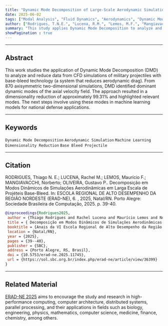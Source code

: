 ```yaml
---
title: "Dynamic Mode Decomposition of Large-Scale Aerodynamic Simulations of Base-Bleed Projectiles" 
date: 2025-06-02
tags: ["Modal Analysis", "Fluid Dynamics", "Aerodynamics", "Dynamic Mode Decomposition", "Dimensionality Reduction", "Machine Learning", "Scientific Machine Learning", "Data-Driven Techniques"]
author: ["Rodrigues, T.N.E.", "Lucena, R.M.", "Lemos, M.F.", "Mangiavacchi, N.", "Oliveira, G.C.P."]
summary: "This study applies Dynamic Mode Decomposition to analyze and reduce CFD data of base-bleed military projectiles, identifying dominant dynamic modes of the velocity field from 2D axisymmetric simulations."
showPagination : true
---
```


---

## Abstract

This work studies the application of Dynamic Mode Decomposition (DMD) to analyze and reduce data from CFD simulations of military projectiles with base-bleed technology (a system that reduces aerodynamic drag). From 870 axisymmetric two-dimensional simulations, DMD identified dominant dynamic modes of the axial velocity field. The approach resulted in a dimensionality reduction of approximately 99.31% and highlighted relevant modes. The next steps involve using these modes in machine learning models for national defense applications.

---

## Keywords

`Dynamic Mode Decomposition` `Aerodynamic Simulation` `Machine Learning` `Dimensionality Reduction` `Base Bleed Projectile`

---

## Citation

RODRIGUES, Thiago N. E.; LUCENA, Rachel M.; LEMOS, Maurício F.; MANGIAVACCHI, Norberto; OLIVEIRA, Gustavo P.. Decomposição em Modos Dinâmicos de Simulações Aerodinâmicas em Larga Escala de Projéteis Base-Bleed. In: ESCOLA REGIONAL DE ALTO DESEMPENHO DA REGIÃO NORDESTE (ERAD-NE), 6. , 2025, Natal/RN. Porto Alegre: Sociedade Brasileira de Computação, 2025. p. 39-40.

```BibTeX
@inproceedings{Rodrigues2025,
 author = {Thiago Rodrigues and Rachel Lucena and Maurício Lemos and Norberto Mangiavacchi and Gustavo Oliveira},
 title = { Decomposição em Modos Dinâmicos de Simulações Aerodinâmicas em Larga Escala de Projéteis Base-Bleed},
 booktitle = {Anais da VI Escola Regional de Alto Desempenho da Região Nordeste},
 location = {Natal/RN},
 year = {2025},
 pages = {39--40},
 publisher = {SBC},
 address = {Porto Alegre, RS, Brasil},
 doi = {10.5753/erad-ne.2025.11745},
 url = {https://sol.sbc.org.br/index.php/erad-ne/article/view/36399}
}
```

---

## Related Material

[ERAD-NE 2025](https://erad-ne.imd.ufrn.br/) aims to encourage the study and research in high-performance computing, computer architecture, distributed systems, parallel processing, and their applications in fields such as biology, engineering, physics, mathematics, computer science, medicine, finance, chemistry, among others.
